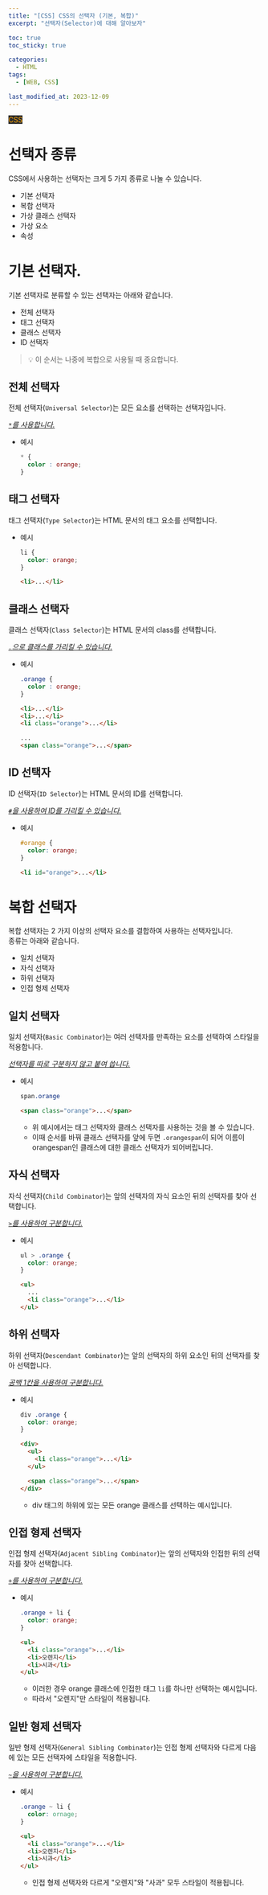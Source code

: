 ```yaml
---
title: "[CSS] CSS의 선택자 (기본, 복합)"
excerpt: "선택자(Selector)에 대해 알아보자"

toc: true
toc_sticky: true

categories:
  - HTML
tags:
  - [WEB, CSS]

last_modified_at: 2023-12-09
---
```


<mark style="background-color: #2e2e2e; color: orange;">CSS</mark>

# 선택자 종류

CSS에서 사용하는 선택자는 크게 5 가지 종류로 나눌 수 있습니다.

* 기본 선택자
* 복합 선택자
* 가상 클래스 선택자
* 가상 요소
* 속성

# 기본 선택자.

기본 선택자로 분류할 수 있는 선택자는 아래와 같습니다.

* 전체 선택자
* 태그 선택자
* 클래스 선택자
* ID 선택자

> 💡 이 순서는 나중에 복합으로 사용될 때 중요합니다.

## 전체 선택자

전체 선택자(`Universal Selector`)는 모든 요소를 선택하는 선택자입니다.   

<u>*`*`를 사용합니다.*</u>

* 예시
  ```css
  * {
    color : orange;
  }
  ```

## 태그 선택자

태그 선택자(`Type Selector`)는 HTML 문서의 태그 요소를 선택합니다.

* 예시
  ```css
  li {
    color: orange;
  }
  ```

  ```html
  <li>...</li>
  ```

## 클래스 선택자

클래스 선택자(`Class Selector`)는 HTML 문서의 class를 선택합니다.

<u>*`.`으로 클래스를 가리킬 수 있습니다.*</u>

* 예시
  ```css
  .orange {
    color : orange;
  }
  ```

  ```html
  <li>...</li>
  <li>...</li>
  <li class="orange">...</li>

  ...
  <span class="orange">...</span>
  ```

## ID 선택자

ID 선택자(`ID Selector`)는 HTML 문서의 ID를 선택합니다.

<u>*`#`을 사용하여 ID를 가리킬 수 있습니다.*</u>

* 예시
  ```css
  #orange {
    color: orange;
  }
  ```

  ```html
  <li id="orange">...</li>
  ```

# 복합 선택자

복합 선택자는 2 가지 이상의 선택자 요소를 결합하여 사용하는 선택자입니다.   
종류는 아래와 같습니다.

* 일치 선택자
* 자식 선택자
* 하위 선택자
* 인접 형제 선택자

## 일치 선택자

일치 선택자(`Basic Combinator`)는 여러 선택자를 만족하는 요소를 선택하여 스타일을 적용합니다.

<u>*선택자를 따로 구분하지 않고 붙여 씁니다.*</u>

* 예시
  ```css
  span.orange
  ```

  ```html
  <span class="orange">...</span>
  ```

  * 위 예시에서는 태그 선택자와 클래스 선택자를 사용하는 것을 볼 수 있습니다.
  * 이때 순서를 바꿔 클래스 선택자를 앞에 두면 `.orangespan`이 되어 이름이 orangespan인 클래스에 대한 클래스 선택자가 되어버립니다.

## 자식 선택자

자식 선택자(`Child Combinator`)는 앞의 선택자의 자식 요소인 뒤의 선택자를 찾아 선택합니다.

<u>*`>`를 사용하여 구분합니다.*</u>

* 예시
  ```css
  ul > .orange {
    color: orange;
  }
  ```

  ```html
  <ul>
    ...
    <li class="orange">...</li>
  </ul>
  ```

## 하위 선택자

하위 선택자(`Descendant Combinator`)는 앞의 선택자의 하위 요소인 뒤의 선택자를 찾아 선택합니다.

<u>*공백 1칸을 사용하여 구분합니다.*</u>

* 예시
  ```css
  div .orange {
    color: orange;
  }
  ```

  ```html
  <div>
    <ul>
      <li class="orange">...</li>
    </ul>

    <span class="orange">...</span>
  </div>
  ```
  
  * div 태그의 하위에 있는 모든 orange 클래스를 선택하는 예시입니다.

## 인접 형제 선택자

인접 형제 선택자(`Adjacent Sibling Combinator`)는 앞의 선택자와 인접한 뒤의 선택자를 찾아 선택합니다.

<u>*` + `를 사용하여 구분합니다.*</u>

* 예시
  ```css
  .orange + li {
    color: orange;
  }
  ```

  ```html
  <ul>
    <li class="orange">...</li>
    <li>오렌지</li>
    <li>시과</li>
  </ul>
  ```

  * 이러한 경우 orange 클래스에 인접한 태그 `li`를 하나만 선택하는 예시입니다.
  * 따라서 "오렌지"만 스타일이 적용됩니다.

## 일반 형제 선택자

일반 형제 선택자(`General Sibling Combinator`)는 인접 형제 선택자와 다르게 다음에 있는 모든 선택자에 스타일을 적용합니다.

<u>*`~`을 사용하여 구분합니다.*</u>

* 예시
  ```css
  .orange ~ li {
    color: ornage;
  }
  ```

  ```html
  <ul>
    <li class="orange">...</li>
    <li>오렌지</li>
    <li>시과</li>
  </ul>
  ```

  * 인접 형제 선택자와 다르게 "오렌지"와 "사과" 모두 스타일이 적용됩니다.